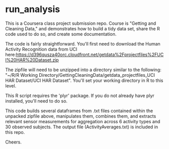 # run_analysis
This is a Coursera class project submission repo.  Course is "Getting and Cleaning Data," and demonstrates how to build a tidy data set, share the R code used to do so, and create some documentation.

The code is fairly straightforward.  You'll first need to download the Human Activity Recognition data from UCI here:https://d396qusza40orc.cloudfront.net/getdata%2Fprojectfiles%2FUCI%20HAR%20Dataset.zip 

The zipfile will need to be unzipped into a directory similar to the following: "~/R/R Working Directory/GettingCleaningData/getdata_projectfiles_UCI HAR Dataset/UCI HAR Dataset".  You'll set your working directory in R to this level.

This R script requires the 'plyr' package.  If you do not already have plyr installed, you'll need to do so.

This code builds several dataframes from .txt files contained within the unpacked zipfile above, manipulates them, combines them, and extracts relevant sensor measurements for aggregation across 6 activity types and 30 observed subjects.  The output file (ActivityAverages.txt) is included in this repo.

Cheers.
